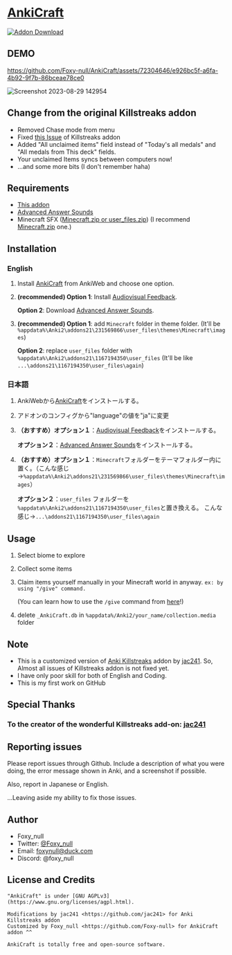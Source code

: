 # [AnkiCraft](https://ankiweb.net/shared/info/368161874)
[![Addon Download](https://github-production-user-asset-6210df.s3.amazonaws.com/72304646/263796774-b60e19fa-60b3-456e-9d82-a261fe0af1b8.png)](https://ankiweb.net/shared/info/368161874)
## DEMO
https://github.com/Foxy-null/AnkiCraft/assets/72304646/e926bc5f-a6fa-4b92-9f7b-86bceae78ce0
<div style="text-align: center;"></div>

![Screenshot 2023-08-29 142954](https://github.com/Foxy-null/AnkiCraft/assets/72304646/7651f153-4f8e-4a0e-a7d8-80ecb5b6c603)

## Change from the original Killstreaks addon
 
 - Removed Chase mode from menu
 - Fixed [this Issue](https://github.com/jac241/anki_killstreaks/issues/46) of Killstreaks addon
 - Added "All unclaimed items" field instead of "Today's all medals" and "All medals from This deck" fields.
 - Your unclaimed Items syncs between computers now!
 - ...and some more bits (I don't remember haha)

## Requirements
 - [This addon](https://ankiweb.net/shared/info/368161874)
 - [Advanced Answer Sounds](https://ankiweb.net/shared/info/1167194350)
 - Minecraft SFX ([Minecraft.zip or user_files.zip](https://github.com/Foxy-null/AnkiCraft/releases))
  (I recommend [Minecraft.zip](https://github.com/Foxy-null/AnkiCraft/releases) one.)


## Installation
 
### English
1. Install [AnkiCraft](https://ankiweb.net/shared/info/368161874) from AnkiWeb and choose one option.

2. **(recommended) Option 1**: Install [Audiovisual Feedback](https://ankiweb.net/shared/info/231569866).

    **Option 2**: Download [Advanced Answer Sounds](https://ankiweb.net/shared/info/1167194350).

3. **(recommended) Option 1**: add `Minecraft` folder in theme folder. (It'll be `%appdata%\Anki2\addons21\231569866\user_files\themes\Minecraft\images`)

    **Option 2**: replace `user_files` folder with `%appdata%\Anki2\addons21\1167194350\user_files` (It'll be like `...\addons21\1167194350\user_files\again`)

### 日本語
1. AnkiWebから[AnkiCraft](https://ankiweb.net/shared/info/368161874)をインストールする。
2. アドオンのコンフィグから"language"の値を"ja"に変更
3. **（おすすめ）オプション１**：[Audiovisual Feedback](https://ankiweb.net/shared/info/231569866)をインストールする。
   
    **オプション２**：[Advanced Answer Sounds](https://ankiweb.net/shared/info/1167194350)をインストールする。
5. **（おすすめ）オプション１**：`Minecraft`フォルダーをテーマフォルダー内に置く。（こんな感じ→`%appdata%\Anki2\addons21\231569866\user_files\themes\Minecraft\images`）

    **オプション２**：`user_files` フォルダーを `%appdata%\Anki2\addons21\1167194350\user_files`と置き換える。
こんな感じ→`...\addons21\1167194350\user_files\again`
 
## Usage

1. Select biome to explore
2. Collect some items
3. Claim items yourself manually in your Minecraft world in anyway.
    `ex: by using "/give" command.`
   
   (You can learn how to use the `/give` command from [here](https://minecraft.fandom.com/wiki/Commands/give)!)
5. delete `_AnkiCraft.db` in `%appdata%/Anki2/your_name/collection.media` folder
 
## Note
 
 - This is a customized version of [Anki Killstreaks](https://ankiweb.net/shared/info/579111794) addon by [jac241](https://github.com/jac241).
    So, Almost all issues of Killstreaks addon is not fixed yet.
 - I have only poor skill for both of English and Coding.
 - This is my first work on GitHub

## Special Thanks
### To the creator of the wonderful Killstreaks add-on: [jac241](https://github.com/jac241)

## Reporting issues

Please report issues through Github. Include a description of what you were doing, the error message shown in Anki, and a screenshot if possible.

Also, report in Japanese or English.

...Leaving aside my ability to fix those issues.


## Author
 
 - Foxy_null
 - Twitter: [@Foxy_null](https://twitter.com/foxy_null)
 - Email: foxynull@duck.com
 - Discord: @foxy_null
 
## License and Credits
 
    "AnkiCraft" is under [GNU AGPLv3](https://www.gnu.org/licenses/agpl.html).

    Modifications by jac241 <https://github.com/jac241> for Anki Killstreaks addon
    Customized by Foxy_null <https://github.com/Foxy-null> for AnkiCraft addon ^^

    AnkiCraft is totally free and open-source software.

